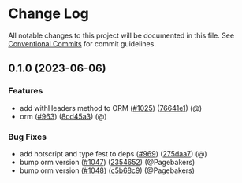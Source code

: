 # Change Log

All notable changes to this project will be documented in this file.
See [Conventional Commits](https://conventionalcommits.org) for commit guidelines.

## 0.1.0 (2023-06-06)

### Features

* add withHeaders method to ORM ([#1025](https://github.com/wundergraph/wundergraph/issues/1025)) ([76641e1](https://github.com/wundergraph/wundergraph/commit/76641e14eccd417837745743b94155a157983322)) (@)
* orm ([#963](https://github.com/wundergraph/wundergraph/issues/963)) ([8cd45a3](https://github.com/wundergraph/wundergraph/commit/8cd45a37f139e592f579c40e266ce128b8be1b5d)) (@)

### Bug Fixes

* add hotscript and type fest to deps ([#969](https://github.com/wundergraph/wundergraph/issues/969)) ([275daa7](https://github.com/wundergraph/wundergraph/commit/275daa7bf69eaab2b635678691b11645f1590c0c)) (@)
* bump orm version ([#1047](https://github.com/wundergraph/wundergraph/issues/1047)) ([2354652](https://github.com/wundergraph/wundergraph/commit/23546522a209b57224335f67cc906f4943983397)) (@Pagebakers)
* bump orm version ([#1048](https://github.com/wundergraph/wundergraph/issues/1048)) ([c5b68c9](https://github.com/wundergraph/wundergraph/commit/c5b68c93d8d3f5a753150cfbce62d85bb15698f0)) (@Pagebakers)
